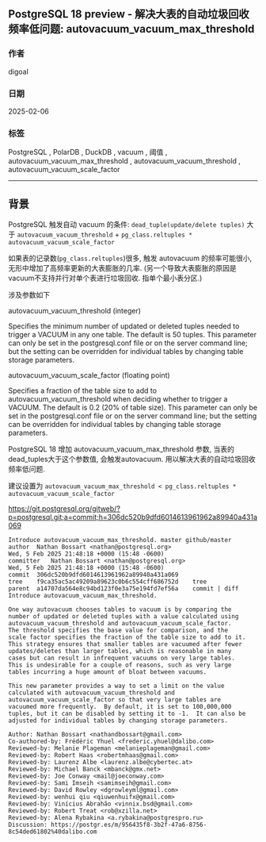 ## PostgreSQL 18 preview - 解决大表的自动垃圾回收频率低问题: autovacuum_vacuum_max_threshold      
                                                                                              
### 作者                                                                  
digoal                                                                  
                                                                         
### 日期                                                                       
2025-02-06                                                             
                                                                      
### 标签                                                                    
PostgreSQL , PolarDB , DuckDB , vacuum , 阈值 , autovacuum_vacuum_max_threshold , autovacuum_vacuum_threshold , autovacuum_vacuum_scale_factor   
                                                                                             
----                                                                      
                                                                                    
## 背景      
  
PostgreSQL 触发自动 vacuum 的条件: `dead_tuple(update/delete tuples)` 大于 `autovacuum_vacuum_threshold` + `pg_class.reltuples * autovacuum_vacuum_scale_factor`    
  
如果表的记录数(`pg_class.reltuples`)很多, 触发 autovacuum 的频率可能很小, 无形中增加了高频率更新的大表膨胀的几率. (另一个导致大表膨胀的原因是vacuum不支持并行对单个表进行垃圾回收. 指单个最小表分区.)     
  
涉及参数如下  
  
autovacuum_vacuum_threshold (integer)   
  
Specifies the minimum number of updated or deleted tuples needed to trigger a VACUUM in any one table. The default is 50 tuples. This parameter can only be set in the postgresql.conf file or on the server command line; but the setting can be overridden for individual tables by changing table storage parameters.  
  
autovacuum_vacuum_scale_factor (floating point)   
  
Specifies a fraction of the table size to add to autovacuum_vacuum_threshold when deciding whether to trigger a VACUUM. The default is 0.2 (20% of table size). This parameter can only be set in the postgresql.conf file or on the server command line; but the setting can be overridden for individual tables by changing table storage parameters.  
  
PostgreSQL 18 增加 autovacuum_vacuum_max_threshold 参数, 当表的dead_tuples大于这个参数值, 会触发autovacuum. 用以解决大表的自动垃圾回收频率低问题.    
  
建议设置为 `autovacuum_vacuum_max_threshold < pg_class.reltuples * autovacuum_vacuum_scale_factor`     
  
https://git.postgresql.org/gitweb/?p=postgresql.git;a=commit;h=306dc520b9dfd6014613961962a89940a431a069  
```  
Introduce autovacuum_vacuum_max_threshold. master github/master  
author	Nathan Bossart <nathan@postgresql.org>	  
Wed, 5 Feb 2025 21:48:18 +0000 (15:48 -0600)  
committer	Nathan Bossart <nathan@postgresql.org>	  
Wed, 5 Feb 2025 21:48:18 +0000 (15:48 -0600)  
commit	306dc520b9dfd6014613961962a89940a431a069  
tree	f9ca35ac5ac49209a89623c0b6c554cff686752d	tree  
parent	a14707da564e8c94bd123f0e3a75e194fd7ef56a	commit | diff  
Introduce autovacuum_vacuum_max_threshold.  
  
One way autovacuum chooses tables to vacuum is by comparing the  
number of updated or deleted tuples with a value calculated using  
autovacuum_vacuum_threshold and autovacuum_vacuum_scale_factor.  
The threshold specifies the base value for comparison, and the  
scale factor specifies the fraction of the table size to add to it.  
This strategy ensures that smaller tables are vacuumed after fewer  
updates/deletes than larger tables, which is reasonable in many  
cases but can result in infrequent vacuums on very large tables.  
This is undesirable for a couple of reasons, such as very large  
tables incurring a huge amount of bloat between vacuums.  
  
This new parameter provides a way to set a limit on the value  
calculated with autovacuum_vacuum_threshold and  
autovacuum_vacuum_scale_factor so that very large tables are  
vacuumed more frequently.  By default, it is set to 100,000,000  
tuples, but it can be disabled by setting it to -1.  It can also be  
adjusted for individual tables by changing storage parameters.  
  
Author: Nathan Bossart <nathandbossart@gmail.com>  
Co-authored-by: Frédéric Yhuel <frederic.yhuel@dalibo.com>  
Reviewed-by: Melanie Plageman <melanieplageman@gmail.com>  
Reviewed-by: Robert Haas <robertmhaas@gmail.com>  
Reviewed-by: Laurenz Albe <laurenz.albe@cybertec.at>  
Reviewed-by: Michael Banck <mbanck@gmx.net>  
Reviewed-by: Joe Conway <mail@joeconway.com>  
Reviewed-by: Sami Imseih <samimseih@gmail.com>  
Reviewed-by: David Rowley <dgrowleyml@gmail.com>  
Reviewed-by: wenhui qiu <qiuwenhuifx@gmail.com>  
Reviewed-by: Vinícius Abrahão <vinnix.bsd@gmail.com>  
Reviewed-by: Robert Treat <rob@xzilla.net>  
Reviewed-by: Alena Rybakina <a.rybakina@postgrespro.ru>  
Discussion: https://postgr.es/m/956435f8-3b2f-47a6-8756-8c54ded61802%40dalibo.com  
```  
  
  
